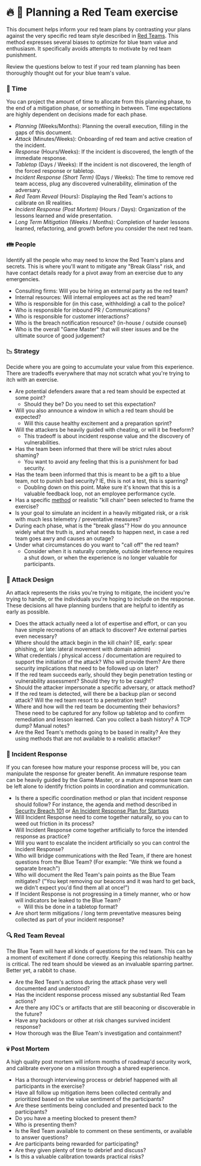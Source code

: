 # :fire: :fire_engine: Planning a Red Team exercise
This document helps inform your red team plans by contrasting your plans against the very specific red team style described in [Red Teams](https://medium.com/starting-up-security/red-teams-6faa8d95f602). This method expresses several biases to optimize for blue team value and enthusiasm. It specifically avoids attempts to motivate by red team punishment.

Review the questions below to test if your red team planning has been thoroughly thought out for your blue team's value.

### :date: Time
You can project the amount of time to allocate from this planning phase, to the end of a mitigation phase, or something in between. Time expectations are highly dependent on decisions made for each phase.

- *Planning* (Weeks/Months): Planning the overall execution, filling in the gaps of this document.
- *Attack* (Minutes/Weeks): Onboarding of red team and active creation of the incident.
- *Response* (Hours/Weeks): If the incident is discovered, the length of the immediate response.
- *Tabletop* (Days / Weeks): If the incident is not discovered, the length of the forced response or tabletop.  
- *Incident Response (Short Term)* (Days / Weeks): The time to remove red team access, plug any discovered vulnerability, elimination of the adversary.
- *Red Team Reveal* (Hours): Displaying the Red Team's actions to calibrate on IR realities.
- *Incident Response (Post Mortem)* (Hours / Days): Organization of the lessons learned and wide presentation.
- *Long Term Mitigation* (Weeks / Months): Completion of harder lessons learned, refactoring, and growth before you consider the next red team.

### :family: People
Identify all the people who may need to know the Red Team's plans and secrets. This is where you'll want to mitigate any "Break Glass" risk, and have contact details ready for a pivot away from an exercise due to any emergencies.
- Consulting firms: Will you be hiring an external party as the red team?
- Internal resources: Will internal employees act as the red team?
- Who is responsible for (in this case, withholding) a call to the police?
- Who is responsible for inbound PR / Communications?
- Who is responsible for customer interactions?
- Who is the breach notification resource? (in-house / outside counsel)
- Who is the overall "Game Master" that will steer issues and be the ultimate source of good judgement?

### :chart_with_downwards_trend: Strategy
Decide where you are going to accumulate your value from this experience. There are tradeoffs everywhere that may not scratch what you're trying to itch with an exercise.
- Are potential defenders aware that a red team should be expected at some point?
  - Should they be? Do you need to set this expectation?
- Will you also announce a window in which a red team should be expected?
  - Will this cause healthy excitement and a preparation sprint?
- Will the attackers be heavily guided with cheating, or will it be freeform?
  - This tradeoff is about incident response value and the discovery of vulnerabilities.
- Has the team been informed that there will be strict rules about shaming?
  - You want to avoid any feeling that this is a punishment for bad security.
- Has the team been informed that this is meant to be a gift to a blue team, not to punish bad security? IE, this is not a test, this is sparring?
  - Doubling down on this point. Make sure it's known that this is a valuable feedback loop, not an employee performance cycle.
- Has a specific [method](https://attack.mitre.org/wiki/Main_Page) or realistic "kill chain" been selected to frame the exercise?
- Is your goal to simulate an incident in a heavily mitigated risk, or a risk with much less telemetry / preventative measures?
- During each phase, what is the "break glass"? How do you announce widely what the truth is, and what needs to happen next, in case a red team goes awry and causes an outage?
- Under what circumstances do you want to "call off" the red team?
  - Consider when it is naturally complete, outside interference requires a shut down, or when the experience is no longer valuable for participants.

### :wrench: Attack Design
An attack represents the risks you're trying to mitigate, the incident you're trying to handle, or the individuals you're hoping to include on the response. These decisions all have planning burdens that are helpful to identify as early as possible.
- Does the attack actually need a lot of expertise and effort, or can you have simple recreations of an attack to discover? Are external parties even necessary?
- Where should the attack begin in the kill chain? (IE, early: spear phishing, or late: lateral movement with domain admin)
- What credentials / physical access / documentation are required to support the initiation of the attack? Who will provide them? Are there security implications that need to be followed up on later?
- If the red team succeeds early, should they begin penetration testing or vulnerability assessment? Should they try to be caught?
- Should the attacker impersonate a specific adversary, or attack method?
- If the red team is detected, will there be a backup plan or second attack? Will the red team resort to a penetration test?
- Where and how will the red team be documenting their behaviors? These need to be captured for any follow up tabletop and to confirm remediation and lesson learned. Can you collect a bash history? A TCP dump? Manual notes?
- Are the Red Team's methods going to be based in reality? Are they using methods that are not available to a realistic attacker?

### :rotating_light: Incident Response
If you can foresee how mature your response process will be, you can manipulate the response for greater benefit. An immature response team can be heavily guided by the Game Master, or a mature response team can be left alone to identify friction points in coordination and communication.
- Is there a specific coordination method or plan that incident response should follow? For instance, the agenda and method described in [Security Breach 101](https://medium.com/starting-up-security/security-breach-101-b0f7897c027c) or [An Incident Response Plan for Startups](https://github.com/magoo/Incident-Response-Plan/blob/master/EXAMPLE.md)
- Will Incident Response need to come together naturally, so you can to weed out friction in its process?
- Will Incident Response come together artificially to force the intended response as practice?
- Will you want to escalate the incident artificially so you can control the Incident Response?
- Who will bridge communications with the Red Team, if there are honest questions from the Blue Team? (For example: "We think we found a separate breach")
- Who will document the Red Team's pain points as the Blue Team mitigates? ("You kept removing our beacons and it was hard to get back, we didn't expect you'd find them all at once!")
- If Incident Response is not progressing in a timely manner, who or how will indicators be leaked to the Blue Team?
  - Will this be done in a tabletop format?
- Are short term mitigations / long term preventative measures being collected as part of your incident response?

### :mag: Red Team Reveal
The Blue Team will have all kinds of questions for the red team. This can be a moment of excitement if done correctly. Keeping this relationship healthy is critical. The red team should be viewed as an invaluable sparring partner. Better yet, a rabbit to chase.
- Are the Red Team's actions during the attack phase very well documented and understood?
- Has the incident response process missed any substantial Red Team actions?
- Are there any IOC's or artifacts that are still beaconing or discoverable in the future?
- Have any backdoors or other at risk changes survived incident response?
- How thorough was the Blue Team's investigation and containment?

### :skull: Post Mortem
A high quality post mortem will inform months of roadmap'd security work, and calibrate everyone on a mission through a shared experience.
- Has a thorough interviewing process or debrief happened with all participants in the exercise?
- Have all follow up mitigation items been collected centrally and prioritized based on the value sentiment of the participants?
- Are these sentiments being concluded and presented back to the participants?
- Do you have a meeting blocked to present them?
- Who is presenting them?
- Is the Red Team available to comment on these sentiments, or available to answer questions?
- Are participants being rewarded for participating?
- Are they given plenty of time to debrief and discuss?
- Is this a valuable calibration towards practical risks?
